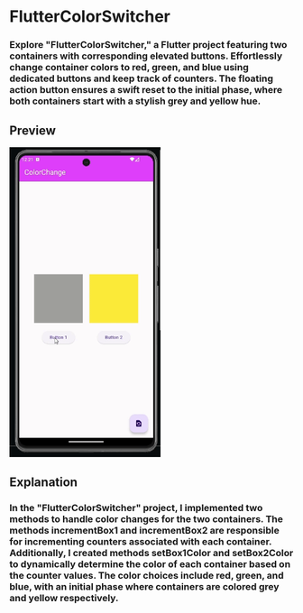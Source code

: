# FlutterColorSwitcher

### Explore "FlutterColorSwitcher," a Flutter project featuring two containers with corresponding elevated buttons. Effortlessly change container colors to red, green, and blue using dedicated buttons and keep track of counters. The floating action button ensures a swift reset to the initial phase, where both containers start with a stylish grey and yellow hue.

## Preview

![](./ColorChange.gif)

## Explanation

### In the "FlutterColorSwitcher" project, I implemented two methods to handle color changes for the two containers. The methods incrementBox1 and incrementBox2 are responsible for incrementing counters associated with each container. Additionally, I created methods setBox1Color and setBox2Color to dynamically determine the color of each container based on the counter values. The color choices include red, green, and blue, with an initial phase where containers are colored grey and yellow respectively.
